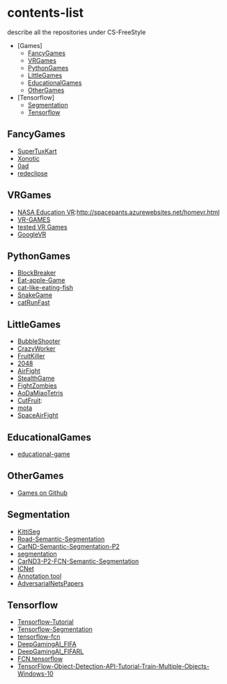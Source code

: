 # contents-list
describe all the repositories under CS-FreeStyle
- [Games]
  - [FancyGames](#FancyGames)
  - [VRGames](#VRGames)
  - [PythonGames](#PythonGames)
  - [LittleGames](#LittleGames)
  - [EducationalGames](#EducationalGames)
  - [OtherGames](#OtherGames)
- [Tensorflow]
  - [Segmentation](#Segmentation)
  - [Tensorflow](#Tensorflow)

## FancyGames
* [SuperTuxKart](https://github.com/CS-FreeStyle/SuperTuxKart/tree/master/supertuxkart)
* [Xonotic](https://github.com/CS-FreeStyle/xonotic)
* [0ad](https://github.com/CS-FreeStyle/0ad)
* [redeclipse](https://github.com/red-eclipse)

## VRGames
* [NASA Education VR](https://github.com/poedja/SpaceTrek):http://spacepants.azurewebsites.net/homevr.html
* [VR-GAMES](https://github.com/topics/vr-game)
* [tested VR Games](https://github.com/polygraphene/ALVR/wiki/List-of-tested-VR-games-and-experiences)
* [GoogleVR](https://github.com/googlevr)

## PythonGames
* [BlockBreaker](https://github.com/CS-FreeStyle/BlockBreaker)
* [Eat-apple-Game](https://github.com/CS-FreeStyle/Eat-apple-Game)
* [cat-like-eating-fish](https://github.com/CS-FreeStyle/cat-like-eating-fish)
* [SnakeGame](https://github.com/CS-FreeStyle/SnakeGame)
* [catRunFast](https://github.com/CS-FreeStyle/catRunFast)

## LittleGames
* [BubbleShooter](https://github.com/CS-FreeStyle/BubbleShooter)
* [CrazyWorker](https://github.com/CS-FreeStyle/CrazyWorker)
* [FruitKiller](https://github.com/CS-FreeStyle/FruitKiller)
* [2048](https://github.com/CS-FreeStyle/2048)
* [AirFight](https://github.com/CS-FreeStyle/AirFight)
* [StealthGame](https://github.com/CS-FreeStyle/StealthGame)
* [FightZombies](https://github.com/CS-FreeStyle/FightZombies)
* [AoDaMiaoTetris](https://github.com/CS-FreeStyle/AoDaMiaoTetris)
* [CutFruit](https://github.com/CS-FreeStyle/CutFruit): 
* [mota](https://github.com/CS-FreeStyle/mota)
* [SpaceAirFight](https://github.com/CS-FreeStyle/SpaceAirFight)
## EducationalGames
* [educational-game](https://github.com/topics/educational-game?l=c%23)

## OtherGames
* [Games on Github](https://github.com/XINCGer/games)

## Segmentation
* [KittiSeg](https://github.com/CS-FreeStyle/KittiSeg)
* [Road-Semantic-Segmentation](https://github.com/CS-FreeStyle/Road-Semantic-Segmentation)
* [CarND-Semantic-Segmentation-P2](https://github.com/CS-FreeStyle/CarND-Semantic-Segmentation-P2)
* [segmentation](https://github.com/CS-FreeStyle/segmentation)
* [CarND3-P2-FCN-Semantic-Segmentation](https://github.com/CS-FreeStyle/CarND3-P2-FCN-Semantic-Segmentation)
* [ICNet](https://github.com/CS-FreeStyle/ICNet)
* [Annotation tool](https://github.com/CS-FreeStyle/FastAnnotationTool)
* [AdversarialNetsPapers](https://github.com/CS-FreeStyle/AdversarialNetsPapers)

## Tensorflow
* [Tensorflow-Tutorial](https://github.com/CS-FreeStyle/Tensorflow-Tutorial)
* [Tensorflow-Segmentation](https://github.com/CS-FreeStyle/Tensorflow-Segmentation)
* [tensorflow-fcn](https://github.com/CS-FreeStyle/tensorflow-fcn)
* [DeepGamingAI_FIFA](https://github.com/CS-FreeStyle/DeepGamingAI_FIFA)
* [DeepGamingAI_FIFARL](https://github.com/CS-FreeStyle/DeepGamingAI_FIFARL)
* [FCN.tensorflow](https://github.com/CS-FreeStyle/FCN.tensorflow)
* [TensorFlow-Object-Detection-API-Tutorial-Train-Multiple-Objects-Windows-10](https://github.com/CS-FreeStyle/TensorFlow-Object-Detection-API-Tutorial-Train-Multiple-Objects-Windows-10)
